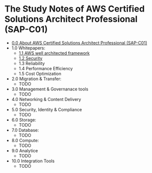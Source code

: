 # The Study Notes of AWS Certified Solutions Architect Professional (SAP-C01)
- [0.0 About AWS Certified Solutions Architect Professional (SAP-C01)](./00_exam.md)
- 1.0 Whitepapers:
    - [1.1 AWS well architected framework](./11_AWS_well_architected_framework.md)
    - [1.2 Security](./12_Security.md)
    - 1.3 Reliability
    - 1.4 Performance Efficiency
    - 1.5 Cost Optimization
- 2.0 Migration & Transfer:
    - TODO
- 3.0 Management & Governanace tools
    - TODO
- 4.0 Networking & Content Delivery 
    - TODO
- 5.0 Security, Identity & Compliance
    - TODO
- 6.0 Storage:
    - TODO
- 7.0 Database:
    - TODO
- 8.0 Compute:
    - TODO
- 9.0 Analytice
    - TODO
- 10.0 Integration Tools
    - TODO
